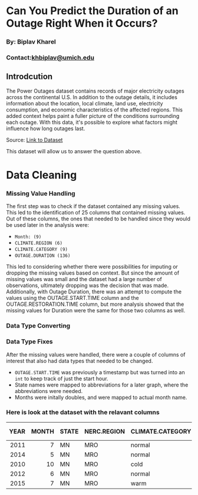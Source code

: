 # Can You Predict the Duration of an Outage Right When it Occurs?

### By: Biplav Kharel
### Contact:khbiplav@umich.edu


## Introdcution

The Power Outages dataset contains records of major electricity outages across the continental U.S. In addition to the outage details, it includes information about the location, local climate, land use, electricity consumption, and economic characteristics of the affected regions. This added context helps paint a fuller picture of the conditions surrounding each outage. With this data, it's possible to explore what factors might influence how long outages last.

Source: [Link to Dataset](https://engineering.purdue.edu/LASCI/research-data/outages)

This dataset will allow us to answer the question above. 

# Data Cleaning

### Missing Value Handling
The first step was to check if the dataset contained any missing values. This led to the identification of 25 columns that contained missing values. Out of these columns, the ones that needed to be handled since they would be used later in the analysis were:

- `Month: (9)`  
- `CLIMATE.REGION (6)`
- `CLIMATE.CATEGORY (9)`
- `OUTAGE.DURATION (136)`

This led to considering whether there were possibilities for imputing or dropping the missing values based on context. But since the amount of missing values was small and the dataset had a large number of observations, ultimately dropping was the decision that was made. Additionally, with Outage Duration, there was an attempt to compute the values using the OUTAGE.START.TIME column and the OUTAGE.RESTORATION.TIME column, but more analysis showed that the missing values for Duration were the same for those two columns as well.


### Data Type Converting

### Data Type Fixes

After the missing values were handled, there were a couple of columns of interest that also had data types that needed to be changed.

- `OUTAGE.START.TIME` was previously a timestamp but was turned into an `int` to keep track of just the start hour.
- State names were mapped to abbreviations for a later graph, where the abbreviations were needed.
- Months were initally doubles, and were mapped to actual month name.

### Here is look at the dataset with the relavant columns

|   YEAR |   MONTH | STATE   | NERC.REGION   | CLIMATE.CATEGORY   | CAUSE.CATEGORY     |   POPULATION |   Outage Duration |   OUTAGE.START.HOUR |
|-------:|--------:|:--------|:--------------|:-------------------|:-------------------|-------------:|------------------:|--------------------:|
|   2011 |       7 | MN      | MRO           | normal             | severe weather     |      5348119 |        51         |                  17 |
|   2014 |       5 | MN      | MRO           | normal             | intentional attack |      5457125 |         0.0166667 |                  18 |
|   2010 |      10 | MN      | MRO           | cold               | severe weather     |      5310903 |        50         |                  20 |
|   2012 |       6 | MN      | MRO           | normal             | severe weather     |      5380443 |        42.5       |                   4 |
|   2015 |       7 | MN      | MRO           | warm               | severe weather     |      5489594 |        29         |                   2 |

